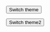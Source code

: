 <button class="btn test">Switch theme</button>

<script>
const toggleDarkMode = document.querySelector('.test');

jtd.addEvent(switchtheme, 'click', function(){
 jtd.setTheme('switch');

  });
</script>
<button class="btn test2">Switch theme2</button>

<script>
const toggleDarkMode = document.querySelector('.test2');

 jtd.setTheme('switch');

